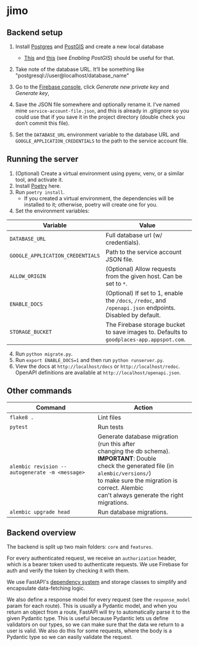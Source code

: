 # jimo

## Backend setup

1. Install [Postgres](https://www.postgresql.org/) and [PostGIS](https://postgis.net/) and create a new local database
    - [This](https://www.postgresql.org/docs/9.1/tutorial-createdb.html) and [this](https://postgis.net/install/) (see *Enabling PostGIS*) should be useful for that.

2. Take note of the database URL. It’ll be something like "postgresql://user@localhost/database_name"
3. Go to the [Firebase console](https://console.firebase.google.com/project/goodplaces-app/settings/serviceaccounts/adminsdk), click *Generate new private key* and *Generate key*,
4. Save the JSON file somewhere and optionally rename it. I’ve named mine `service-account-file.json`, and this is already in .gitignore so you could use that if you save it in the project directory (double check you don’t commit this file).
5. Set the `DATABASE_URL` environment variable to the database URL and `GOOGLE_APPLICATION_CREDENTIALS` to the path to the service account file.

## Running the server

1. (Optional) Create a virtual environment using pyenv, venv, or a similar tool, and activate it.
2. Install [Poetry](https://python-poetry.org/) here.
2. Run `poetry install`.
    - If you created a virtual environment, the dependencies will be installed to it; otherwise, poetry will create one for you.
3. Set the environment variables:


| Variable                         | Value|
|----------------------------------|---|
 | `DATABASE_URL`                   | Full database url (w/ credentials).|
 | `GOOGLE_APPLICATION_CREDENTIALS` | Path to the service account JSON file.|
 | `ALLOW_ORIGIN`                   | (Optional) Allow requests from the given host. Can be set to `*`.|
 | `ENABLE_DOCS`                    | (Optional) If set to 1, enable the `/docs`, `/redoc`, and `/openapi.json` endpoints. Disabled by default.|
 | `STORAGE_BUCKET`                 | The Firebase storage bucket to save images to. Defaults to `goodplaces-app.appspot.com`.|

4. Run `python migrate.py`.
5. Run `export ENABLE_DOCS=1` and then run `python runserver.py`.
6. View the docs at `http://localhost/docs` or `http://localhost/redoc`. OpenAPI definitions are available at `http://localhost/openapi.json`.


## Other commands

| Command                                        | Action|
|------------------------------------------------|---|
 | `flake8 .`                                     | Lint files|
 | `pytest`                                       | Run tests|
 | `alembic revision --autogenerate -m <message>` | Generate database migration (run this after <br /> changing the db schema). **IMPORTANT**: Double <br /> check the generated file (in `alembic/versions/`) <br /> to make sure the migration is correct. Alembic <br /> can't always generate the right migrations.|
 | `alembic upgrade head`                         | Run database migrations.|


## Backend overview

The backend is split up two main folders: `core` and `features`.

For every authenticated request, we receive an `authorization` header, which is a bearer token used to authenticate requests. We use Firebase for auth and verify the token by checking it with them.

We use FastAPI's [dependency system](https://fastapi.tiangolo.com/tutorial/dependencies/) and storage classes to simplify and encapsulate data-fetching logic.

We also define a response model for every request (see the `response_model` param for each route). This is usually a Pydantic model, and when you return an object from a route, FastAPI will try to automatically parse it to the given Pydantic type. This is useful because Pydantic lets us define validators on our types, so we can make sure that the data we return to a user is valid. We also do this for some requests, where the body is a Pydantic type so we can easily validate the request.
